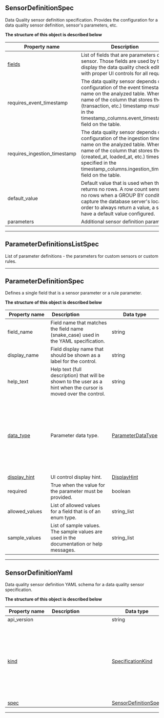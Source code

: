
## SensorDefinitionSpec  
Data Quality sensor definition specification. Provides the configuration for a data quality sensor definition, sensor&#x27;s parameters, etc.  
  








**The structure of this object is described below**  
  
|&nbsp;Property&nbsp;name&nbsp;|&nbsp;Description&nbsp;&nbsp;&nbsp;&nbsp;&nbsp;&nbsp;&nbsp;&nbsp;&nbsp;&nbsp;&nbsp;&nbsp;&nbsp;&nbsp;&nbsp;&nbsp;&nbsp;&nbsp;&nbsp;&nbsp;&nbsp;|&nbsp;Data&nbsp;type&nbsp;|&nbsp;Enum&nbsp;values&nbsp;|&nbsp;Default&nbsp;value&nbsp;|&nbsp;Sample&nbsp;values&nbsp;|
|---------------|---------------------------------|-----------|-------------|---------------|---------------|
|[fields](#parameterdefinitionslistspec)|List of fields that are parameters of a custom sensor. Those fields are used by the DQOps UI to display the data quality check editing screens with proper UI controls for all required fields.|[ParameterDefinitionsListSpec](#parameterdefinitionslistspec)| | | |
|requires_event_timestamp|The data quality sensor depends on the configuration of the event timestamp column name on the analyzed table. When true, the name of the column that stores the event (transaction, etc.) timestamp must be specified in the timestamp_columns.event_timestamp_column field on the table.|boolean| | | |
|requires_ingestion_timestamp|The data quality sensor depends on the configuration of the ingestion timestamp column name on the analyzed table. When true, the name of the column that stores the ingestion (created_at, loaded_at, etc.) timestamp must be specified in the timestamp_columns.ingestion_timestamp_column field on the table.|boolean| | | |
|default_value|Default value that is used when the sensor returns no rows. A row count sensor may return no rows when a GROUP BY condition is added to capture the database server&#x27;s local time zone. In order to always return a value, a sensor may have a default value configured.|double| | | |
|parameters|Additional sensor definition parameters|Dict[string, string]| | | |









___  

## ParameterDefinitionsListSpec  
List of parameter definitions - the parameters for custom sensors or custom rules.  
  








___  

## ParameterDefinitionSpec  
Defines a single field that is a sensor parameter or a rule parameter.  
  








**The structure of this object is described below**  
  
|&nbsp;Property&nbsp;name&nbsp;|&nbsp;Description&nbsp;&nbsp;&nbsp;&nbsp;&nbsp;&nbsp;&nbsp;&nbsp;&nbsp;&nbsp;&nbsp;&nbsp;&nbsp;&nbsp;&nbsp;&nbsp;&nbsp;&nbsp;&nbsp;&nbsp;&nbsp;|&nbsp;Data&nbsp;type&nbsp;|&nbsp;Enum&nbsp;values&nbsp;|&nbsp;Default&nbsp;value&nbsp;|&nbsp;Sample&nbsp;values&nbsp;|
|---------------|---------------------------------|-----------|-------------|---------------|---------------|
|field_name|Field name that matches the field name (snake_case) used in the YAML specification.|string| | | |
|display_name|Field display name that should be shown as a label for the control.|string| | | |
|help_text|Help text (full description) that will be shown to the user as a hint when the cursor is moved over the control.|string| | | |
|[data_type](#parameterdatatype)|Parameter data type.|[ParameterDataType](#parameterdatatype)|date<br/>string<br/>enum<br/>string_list<br/>object<br/>datetime<br/>column_name<br/>boolean<br/>integer<br/>double<br/>integer_list<br/>long<br/>| | |
|[display_hint](#displayhint)|UI control display hint.|[DisplayHint](#displayhint)|textarea<br/>| | |
|required|True when the value for the parameter must be provided.|boolean| | | |
|allowed_values|List of allowed values for a field that is of an enum type.|string_list| | | |
|sample_values|List of sample values. The sample values are used in the documentation or help messages.|string_list| | | |









___  

## SensorDefinitionYaml  
Data quality sensor definition YAML schema for a data quality sensor specification.  
  








**The structure of this object is described below**  
  
|&nbsp;Property&nbsp;name&nbsp;|&nbsp;Description&nbsp;&nbsp;&nbsp;&nbsp;&nbsp;&nbsp;&nbsp;&nbsp;&nbsp;&nbsp;&nbsp;&nbsp;&nbsp;&nbsp;&nbsp;&nbsp;&nbsp;&nbsp;&nbsp;&nbsp;&nbsp;|&nbsp;Data&nbsp;type&nbsp;|&nbsp;Enum&nbsp;values&nbsp;|&nbsp;Default&nbsp;value&nbsp;|&nbsp;Sample&nbsp;values&nbsp;|
|---------------|---------------------------------|-----------|-------------|---------------|---------------|
|api_version||string| | | |
|[kind](#specificationkind)||[SpecificationKind](#specificationkind)|table<br/>default_schedules<br/>dashboards<br/>source<br/>sensor<br/>check<br/>default_checks<br/>rule<br/>file_index<br/>settings<br/>default_notifications<br/>provider_sensor<br/>| | |
|[spec](#sensordefinitionspec)||[SensorDefinitionSpec](#sensordefinitionspec)| | | |









___  

